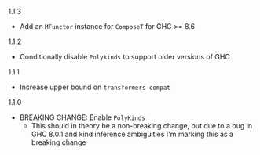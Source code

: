 1.1.3

* Add an `MFunctor` instance for `ComposeT` for GHC >= 8.6

1.1.2

* Conditionally disable `Polykinds` to support older versions of GHC

1.1.1

* Increase upper bound on `transformers-compat`

1.1.0

* BREAKING CHANGE: Enable `PolyKinds`
    * This should in theory be a non-breaking change, but due to a bug in
      GHC 8.0.1 and kind inference ambiguities I'm marking this as a breaking
      change
